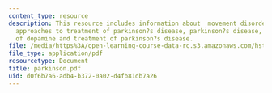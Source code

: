 ```yaml
---
content_type: resource
description: This resource includes information about  movement disorders, pharmacological
  approaches to treatment of parkinson?s disease, parkinson?s disease, biochemistry
  of dopamine and treatment of parkinson?s disease.
file: /media/https%3A/open-learning-course-data-rc.s3.amazonaws.com/hst-151-principles-of-pharmacology-spring-2005/d0f6b7a6adb4b3720a02d4fb81db7a26_parkinson.pdf
file_type: application/pdf
resourcetype: Document
title: parkinson.pdf
uid: d0f6b7a6-adb4-b372-0a02-d4fb81db7a26
---
```


